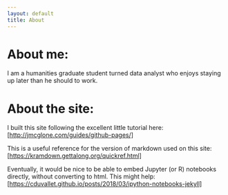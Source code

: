 ```yaml
---
layout: default
title: About
---
```


About me:
===
I am a humanities graduate student turned data analyst who enjoys staying up later than he should to work.

About the site:
===

I built this site following the excellent little tutorial here: [http://jmcglone.com/guides/github-pages/]

This is a useful reference for the version of markdown used on this site: [https://kramdown.gettalong.org/quickref.html]

Eventually, it would be nice to be able to embed Jupyter (or R) notebooks directly, without converting to html.  This might help: [https://cduvallet.github.io/posts/2018/03/ipython-notebooks-jekyll]


